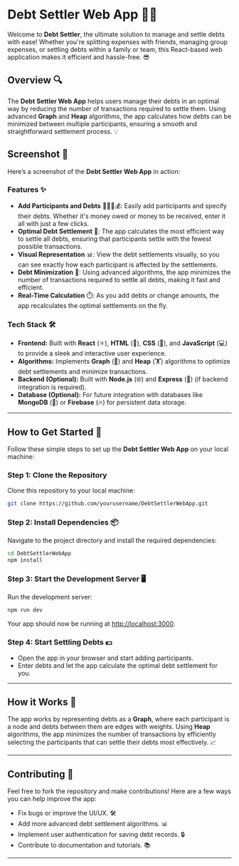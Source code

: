 # Debt Settler Web App 🏦💸

Welcome to **Debt Settler**, the ultimate solution to manage and settle debts with ease! Whether you're splitting expenses with friends, managing group expenses, or settling debts within a family or team, this React-based web application makes it efficient and hassle-free. 😎

## **Overview** 🔍
The **Debt Settler Web App** helps users manage their debts in an optimal way by reducing the number of transactions required to settle them. Using advanced **Graph** and **Heap** algorithms, the app calculates how debts can be minimized between multiple participants, ensuring a smooth and straightforward settlement process. 💡

## **Screenshot** 📸
Here’s a screenshot of the **Debt Settler Web App** in action:

### **Features** ✨
- **Add Participants and Debts** 🧑‍🤝‍🧑💰: Easily add participants and specify their debts. Whether it's money owed or money to be received, enter it all with just a few clicks.
- **Optimal Debt Settlement** 🔄: The app calculates the most efficient way to settle all debts, ensuring that participants settle with the fewest possible transactions.
- **Visual Representation** 📊: View the debt settlements visually, so you can see exactly how each participant is affected by the settlements.
- **Debt Minimization** 🚀: Using advanced algorithms, the app minimizes the number of transactions required to settle all debts, making it fast and efficient.
- **Real-Time Calculation** ⏱️: As you add debts or change amounts, the app recalculates the optimal settlements on the fly.

### **Tech Stack** 🛠️
- **Frontend:** Built with **React** (⚛️), **HTML** (📄), **CSS** (🎨), and **JavaScript** (💻) to provide a sleek and interactive user experience.
- **Algorithms:** Implements **Graph** (🔗) and **Heap** (🏋️) algorithms to optimize debt settlements and minimize transactions.
- **Backend (Optional):** Built with **Node.js** (🌐) and **Express** (🚀) (if backend integration is required).
- **Database (Optional):** For future integration with databases like **MongoDB** (💾) or **Firebase** (🔥) for persistent data storage.

--------------------------------------------------------------------------------------------

## **How to Get Started** 🚀

Follow these simple steps to set up the **Debt Settler Web App** on your local machine:

### **Step 1: Clone the Repository** 
Clone this repository to your local machine:
```bash
git clone https://github.com/yourusername/DebtSettlerWebApp.git
```

### **Step 2: Install Dependencies** 📦
Navigate to the project directory and install the required dependencies:
```bash
cd DebtSettlerWebApp
npm install
```

### **Step 3: Start the Development Server** 🖥️
Run the development server:
```bash
npm run dev
```
Your app should now be running at [http://localhost:3000](http://localhost:3000).

### **Step 4: Start Settling Debts** 💵
- Open the app in your browser and start adding participants.
- Enter debts and let the app calculate the optimal debt settlement for you.

---

## **How it Works** 🧠

The app works by representing debts as a **Graph**, where each participant is a node and debts between them are edges with weights. Using **Heap** algorithms, the app minimizes the number of transactions by efficiently selecting the participants that can settle their debts most effectively. 📈

----------------------------------------------------------------------------------------

## **Contributing** 🤝

Feel free to fork the repository and make contributions! Here are a few ways you can help improve the app:
- Fix bugs or improve the UI/UX. 🛠️
- Add more advanced debt settlement algorithms. 📊
- Implement user authentication for saving debt records. 🔒
- Contribute to documentation and tutorials. 📚

----------------------------------------------------------------------------------------

